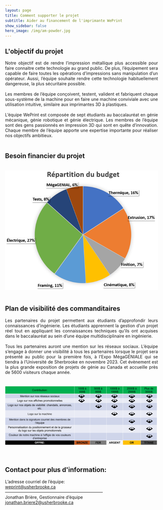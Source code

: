```yaml
---
layout: page
title: Comment supporter le projet
subtitle: Aider au financement de l'imprimante WePrint
show_sidebar: false
hero_image: /img/am-powder.jpg
---
```


## L'objectif du projet


<div style="text-align: justify">Notre objectif est de rendre l’impression métallique plus accessible pour faire connaitre cette technologie au grand public. De plus, l’équipement sera capable de faire toutes les opérations d’impressions sans manipulation d’un opérateur. Aussi, l’équipe souhaite rendre cette technologie habituellement dangereuse, la plus sécuritaire possible.
<br>
<br>
Les membres de l’équipe conçoivent, testent, valident et fabriquent chaque sous-système de la machine pour en faire une machine conviviale avec une utilisation intuitive, similaire aux imprimantes 3D à plastiques. 
<br>
<br>
L’équipe WePrint est composée de sept étudiants au baccalauréat en génie mécanique, génie robotique et génie électrique. Les membres de l’équipe sont des gens passionnés en impression 3D qui sont en quête d’innovation. Chaque membre de l’équipe apporte une expertise importante pour réaliser nos objectifs ambitieux.
</div>
<br>

## Besoin financier du projet

<!-- <div style="text-align: justify">Le projet nécessite du financement pour ces plusieurs sous-système.
blalbabla explication de l'utilisation du budget
<br>
<br>

<br>
<br>

</div> -->
<br>

<div style="text-align: center;">
    <img src="/img/Budget.png" alt="Budget WePrint" width="550"/>
</div>
<br>

## Plan de visibilité des commanditaires


<div style="text-align: justify">Les partenaires du projet permettent aux étudiants d’approfondir leurs connaissances d’ingénierie. Les étudiants apprennent la gestion d’un projet réel tout en appliquant les connaissances techniques qu’ils ont acquises dans le baccalauréat au sein d’une équipe multidisciplinaire en ingénierie.
<br>
<br>
Tous les partenaires auront une mention sur les réseaux sociaux. L’équipe s’engage à donner une visibilité à tous les partenaires lorsque le projet sera présenté au public pour la première fois, à l’Expo MégaGÉNIALE qui se tiendra à l’Université de Sherbrooke en novembre 2023. Cet évènement est la plus grande exposition de projets de génie au Canada et accueille près de 5600 visiteurs chaque année.
  </div>

<br>
<br>

<div style="text-align: center;">
    <img src="/img/sponsor_tier.png" alt="Sponsor Tier" width="1100"/>
</div>
<br>
<br>

<!-- ## --- Avantage de contribuer au projet ---

<div style="text-align: justify">
<br>

  </div>

<br>
<br> -->

## Contact pour plus d'information:

L’adresse courriel de l’équipe:<br>
[weprint@usherbrooke.ca](mailto:weprint@usherbrooke.ca)<br>
———————————————————————<br>
Jonathan Brière, Gestionnaire d’équipe<br>
[jonathan.briere2@usherbrooke.ca](mailto:jonathan.briere2@usherbrooke.ca)<br>

